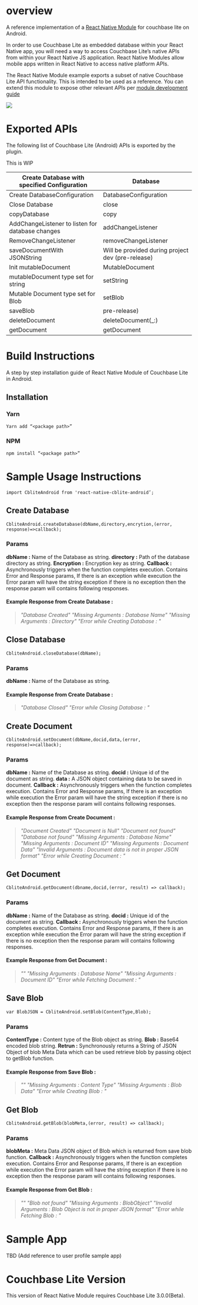 # overview
A reference implementation of a [React Native Module](https://reactnative.dev/docs/native-modules-intro) for couchbase lite on Android. 

In order to use Couchbase Lite as embedded database within your React Native app, you will need a way to access Couchbase Lite’s native APIs from within your React Native JS application. React Native Modules allow mobile apps written in React Native to access native platform APIs.


The React Native Module example exports a subset of native Couchbase Lite API functionality. This is intended to be used as a reference. You can extend this module to expose other relevant APIs per [module development guide](https://reactnative.dev/docs/native-modules-ios) 

![](https://i2.wp.com/blog.couchbase.com/wp-content/uploads/2018/10/ReactNativeModule.jpg?w=900)
# Exported APIs
The following list of Couchbase Lite (Android) APIs is exported by the plugin. 

This is WIP

| Create Database with specified Configuration | Database |
|-|-|
| Create DatabaseConfiguration | DatabaseConfiguration |
| Close Database | close |
| copyDatabase | copy |
| AddChangeListener to listen for database changes | addChangeListener |
| RemoveChangeListener | removeChangeListener |
| saveDocumentWith JSONString | Will be provided during project dev (pre-release) |
| Init mutableDocument | MutableDocument |
| mutableDocument type set for string | setString |
| Mutable Document type set for Blob | setBlob |
| saveBlob  | pre-release) |
| deleteDocument | deleteDocument(_:) |
| getDocument | getDocument |

# Build Instructions

A step by step installation guide of React Native Module of Couchbase Lite in Android.

## Installation 

### Yarn
```
Yarn add “<package path>”
```

### NPM
```
npm install “<package path>”
```


# Sample Usage Instructions
```
import CbliteAndroid from 'react-native-cblite-android’;
```

## Create Database
```
CbliteAndroid.createDatabase(dbName,directory,encrytion,(error, response)=>callback);
```

### Params

**dbName :** Name of the Database as string.
**directory :** Path of the database directory as string.
**Encryption :** Encryption key as string.
**Callback :** Asynchronously triggers when the function completes execution. Contains Error and Response params, If there is an exception while execution the Error param will have the string exception if there is no exception then the response param will contains following responses.

#### Example Response from Create Database :
> _"Database Created"_
> _"Missing Arguments : Database Name"_
> _"Missing Arguments : Directory"_
> _"Error while Creating Database : <exception>"_




## Close Database
```
CbliteAndroid.closeDatabase(dbName);
```

### Params

**dbName :** Name of the Database as string.

#### Example Response from Create Database :
> _"Database Closed"_
> _"Error while Closing Database : <exception>"_




## Create Document
```
CbliteAndroid.setDocument(dbName,docid,data,(error, response)=>callback);
```

### Params

**dbName :** Name of the Database as string.
**docid :** Unique id of the document as string.
**data :** A JSON object containing data to be saved in document.
**Callback :** Asynchronously triggers when the function completes execution. Contains Error and Response params, If there is an exception while execution the Error param will have the string exception if there is no exception then the response param will contains following responses.

#### Example Response from Create Document :
> _"Document Created"_
> _"Document is Null"_
> _"Document not found"_
> _"Database not found"_
> _"Missing Arguments : Database Name"_
> _"Missing Arguments : Document ID"_
> _"Missing Arguments : Document Data"_
> _"Invalid Arguments : Document data is not in proper JSON format"_
> _"Error while Creating Document : <exception>"_





## Get Document
```
CbliteAndroid.getDocument(dbname,docid,(error, result) => callback);
```

### Params

**dbName :** Name of the Database as string.
**docid :** Unique id of the document as string.
**Callback :** Asynchronously triggers when the function completes execution. Contains Error and Response params, If there is an exception while execution the Error param will have the string exception if there is no exception then the response param will contains following responses.

#### Example Response from Get Document :
> _"<Document as JSON>"_
> _"Missing Arguments : Database Name"_
> _"Missing Arguments : Document ID"_
> _"Error while Fetching Document : <exception>"_






## Save Blob
```
var BlobJSON = CbliteAndroid.setBlob(ContentType,Blob);
```

### Params

**ContentType :** Content type of the Blob object as string.
**Blob :** Base64 encoded blob string.
**Retrun :** Synchronously returns a String of JSON Object of blob Meta Data which can be used retrieve blob by passing object to getBlob function.

#### Example Response from Save Blob :
> _"<BLOB Meta Data>"_
> _"Missing Arguments : Content Type"_
> _"Missing Arguments : Blob Data"_
> _"Error while Creating Blob : <exception>"_





## Get Blob
```
CbliteAndroid.getBlob(blobMeta,(error, result) => callback);
```

### Params

**blobMeta :** Meta Data JSON object of Blob which is returned from save blob function.
**Callback :** Asynchronously triggers when the function completes execution. Contains Error and Response params, If there is an exception while execution the Error param will have the string exception if there is no exception then the response param will contains following responses.

#### Example Response from Get Blob :
> _"<Base64 encoded Blob String>"_
> _"Blob not found"_
> _"Missing Arguments : BlobObject"_
> _"Invalid Arguments : Blob Object is not in proper JSON format"_
> _"Error while Fetching Blob : <exception>"_





# Sample App
TBD (Add reference to user profile sample app)

# Couchbase Lite Version
This version of React Native Module requires Couchbase Lite 3.0.0(Beta).

